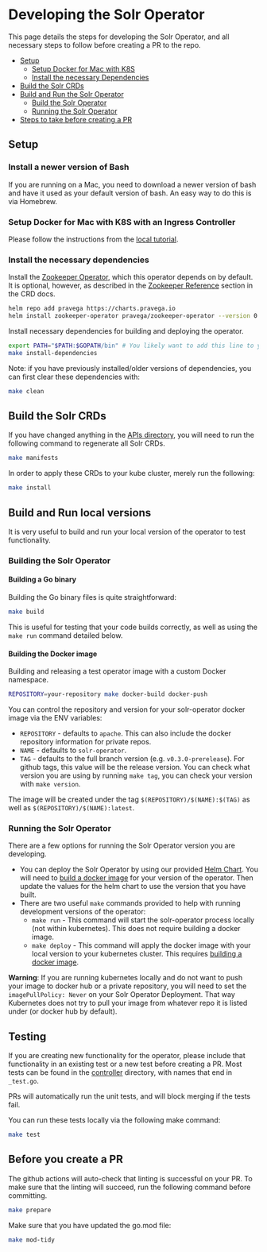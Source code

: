 <!--
    Licensed to the Apache Software Foundation (ASF) under one or more
    contributor license agreements.  See the NOTICE file distributed with
    this work for additional information regarding copyright ownership.
    The ASF licenses this file to You under the Apache License, Version 2.0
    the "License"); you may not use this file except in compliance with
    the License.  You may obtain a copy of the License at

        http://www.apache.org/licenses/LICENSE-2.0

    Unless required by applicable law or agreed to in writing, software
    distributed under the License is distributed on an "AS IS" BASIS,
    WITHOUT WARRANTIES OR CONDITIONS OF ANY KIND, either express or implied.
    See the License for the specific language governing permissions and
    limitations under the License.
 -->

# Developing the Solr Operator

This page details the steps for developing the Solr Operator, and all necessary steps to follow before creating a PR to the repo.

 - [Setup](#setup)
    - [Setup Docker for Mac with K8S](#setup-docker-for-mac-with-k8s-with-an-ingress-controller)
    - [Install the necessary Dependencies](#install-the-necessary-dependencies)
 - [Build the Solr CRDs](#build-the-solr-crds)
 - [Build and Run the Solr Operator](#build-and-run-local-versions)
    - [Build the Solr Operator](#building-the-solr-operator)
    - [Running the Solr Operator](#running-the-solr-operator)
 - [Steps to take before creating a PR](#before-you-create-a-pr)
 
## Setup

### Install a newer version of Bash

If you are running on a Mac, you need to download a newer version of bash and have it used as your default version of bash.
An easy way to do this is via Homebrew.

### Setup Docker for Mac with K8S with an Ingress Controller

Please follow the instructions from the [local tutorial](local_tutorial.md#setup-docker-for-mac-with-k8s).

### Install the necessary dependencies

Install the [Zookeeper Operator](https://github.com/pravega/zookeeper-operator), which this operator depends on by default.
It is optional, however, as described in the [Zookeeper Reference](solr-cloud/solr-cloud-crd.md#zookeeper-reference) section in the CRD docs.

```bash
helm repo add pravega https://charts.pravega.io
helm install zookeeper-operator pravega/zookeeper-operator --version 0.2.15
```

Install necessary dependencies for building and deploying the operator.
```bash
export PATH="$PATH:$GOPATH/bin" # You likely want to add this line to your ~/.bashrc or ~/.bash_aliases
make install-dependencies
```

Note: if you have previously installed/older versions of dependencies, you can first clear these dependencies with:
```bash
make clean
```

## Build the Solr CRDs

If you have changed anything in the [APIs directory](/api/v1beta1), you will need to run the following command to regenerate all Solr CRDs.

```bash
make manifests
```

In order to apply these CRDs to your kube cluster, merely run the following:

```bash
make install
```

## Build and Run local versions

It is very useful to build and run your local version of the operator to test functionality.

### Building the Solr Operator

#### Building a Go binary

Building the Go binary files is quite straightforward:

```bash
make build
```

This is useful for testing that your code builds correctly, as well as using the `make run` command detailed below.

#### Building the Docker image

Building and releasing a test operator image with a custom Docker namespace.

```bash
REPOSITORY=your-repository make docker-build docker-push
```

You can control the repository and version for your solr-operator docker image via the ENV variables:
- `REPOSITORY` - defaults to `apache`. This can also include the docker repository information for private repos.
- `NAME` - defaults to `solr-operator`.
- `TAG` - defaults to the full branch version (e.g. `v0.3.0-prerelease`). For github tags, this value will be the release version.
You can check what version you are using by running `make tag`, you can check your version with `make version`.

The image will be created under the tag `$(REPOSITORY)/$(NAME):$(TAG)` as well as `$(REPOSITORY)/$(NAME):latest`.


### Running the Solr Operator

There are a few options for running the Solr Operator version you are developing.

- You can deploy the Solr Operator by using our provided [Helm Chart](/helm/solr-operator/README.md).
You will need to [build a docker image](#building-the-docker-image) for your version of the operator.
Then update the values for the helm chart to use the version that you have built.
- There are two useful `make` commands provided to help with running development versions of the operator:
    - `make run` - This command will start the solr-operator process locally (not within kubernetes).
    This does not require building a docker image.
    - `make deploy` - This command will apply the docker image with your local version to your kubernetes cluster.
    This requires [building a docker image](#building-the-docker-image).
    
**Warning**: If you are running kubernetes locally and do not want to push your image to docker hub or a private repository, you will need to set the `imagePullPolicy: Never` on your Solr Operator Deployment.
That way Kubernetes does not try to pull your image from whatever repo it is listed under (or docker hub by default).

## Testing

If you are creating new functionality for the operator, please include that functionality in an existing test or a new test before creating a PR.
Most tests can be found in the [controller](/controllers) directory, with names that end in `_test.go`.

PRs will automatically run the unit tests, and will block merging if the tests fail.

You can run these tests locally via the following make command:

```bash
make test
```

## Before you create a PR

The github actions will auto-check that linting is successful on your PR.
To make sure that the linting will succeed, run the following command before committing.

```bash
make prepare
```

Make sure that you have updated the go.mod file:

```bash
make mod-tidy
```
